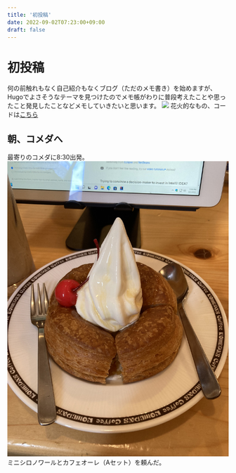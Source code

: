 ```yaml
---
title: '初投稿'
date: 2022-09-02T07:23:00+09:00
draft: false
---
```


# 初投稿
何の前触れもなく自己紹介もなくブログ（ただのメモ書き）を始めますが、Hugoでよさそうなテーマを見つけたのでメモ帳がわりに普段考えたことや思ったこと発見したことなどメモしていきたいと思います。
![](https://user-images.githubusercontent.com/2605401/187252583-63ef83f4-99c1-4eaf-a5b8-3b5ac1439860.gif)
花火的なもの、コードは[こちら](https://github.com/kenjinote/Fireworks "コードへ移動")

## 朝、コメダへ
最寄りのコメダに8:30出発。
![](images/komeda.jpeg)
ミニシロノワールとカフェオーレ（Aセット）を頼んだ。
